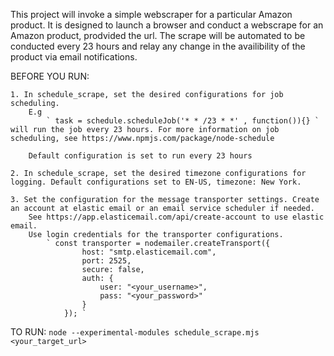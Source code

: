 This project will invoke a simple webscraper for a particular Amazon product. It is designed to launch a browser and conduct a webscrape for an Amazon product, prodvided the url. The scrape will be automated to be conducted every 23 hours and relay any change in the availibility of the product via email notifications.

BEFORE YOU RUN: 

    1. In schedule_scrape, set the desired configurations for job scheduling.
        E.g
            ` task = schedule.scheduleJob('* * /23 * *' , function()){} ` will run the job every 23 hours. For more information on job scheduling, see https://www.npmjs.com/package/node-schedule

        Default configuration is set to run every 23 hours

    2. In schedule_scrape, set the desired timezone configurations for logging. Default configurations set to EN-US, timezone: New York.

    3. Set the configuration for the message transporter settings. Create an account at elastic email or an email service scheduler if needed. 
        See https://app.elasticemail.com/api/create-account to use elastic email.
        Use login credentials for the transporter configurations. 
            ` const transporter = nodemailer.createTransport({
                    host: "smtp.elasticemail.com",
                    port: 2525,
                    secure: false,
                    auth: {
                        user: "<your_username>",
                        pass: "<your_password>"
                    }
                }); `


TO RUN: ` node --experimental-modules schedule_scrape.mjs <your_target_url> `



